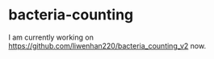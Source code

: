 # bacteria-counting

I am currently working on https://github.com/liwenhan220/bacteria_counting_v2 now.
